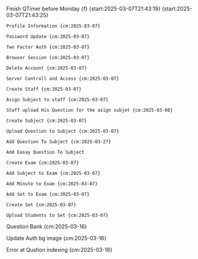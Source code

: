 Finish QTimer before Monday {f} {start:2025-03-07T21:43:19} {start:2025-03-07T21:43:25}

    Profile Information {cm:2025-03-07}

    Password Update {cm:2025-03-07}

    Two Factor Auth {cm:2025-03-07}

    Browser Session {cm:2025-03-07}

    Delete Account {cm:2025-03-07}

    Server Controll and Access {cm:2025-03-07}

    Create Staff {cm:2025-03-07}

    Asign Subject to staff {cm:2025-03-07}

    Staff upload His Question for the asign subjet {cm:2025-03-08}

    Create Subject {cm:2025-03-07}

    Upload Question to Subject {cm:2025-03-07}

    Add Question To Subject {cm:2025-03-27}

    Add Easay Question To Subject

    Create Exam {cm:2025-03-07}

    Add Subject to Exam {cm:2025-03-07}

    Add Minute to Exam {cm:2025-03-07}

    Add Set to Exam {cm:2025-03-07}

    Create Set {cm:2025-03-07}

    Upload Students to Set {cm:2025-03-07}

Question Bank {cm:2025-03-16}

Update Auth bg image {cm:2025-03-16}

Error at Qustion indexing {cm:2025-03-16}
